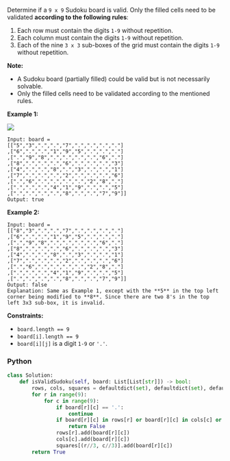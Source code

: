 Determine if a `9 x 9`  Sudoku board is valid. Only the filled cells need to be validated **according to the following rules**:

1.  Each row must contain the digits `1-9`  without repetition.
2.  Each column must contain the digits `1-9` without repetition.
3.  Each of the nine `3 x 3`  sub-boxes of the grid must contain the digits `1-9` without repetition.

**Note:**

-   A Sudoku board (partially filled) could be valid but is not necessarily solvable.
-   Only the filled cells need to be validated according to the mentioned rules.

**Example 1:**

![](https://upload.wikimedia.org/wikipedia/commons/thumb/f/ff/Sudoku-by-L2G-20050714.svg/250px-Sudoku-by-L2G-20050714.svg.png)
```
Input: board = 
[["5","3",".",".","7",".",".",".","."]
,["6",".",".","1","9","5",".",".","."]
,[".","9","8",".",".",".",".","6","."]
,["8",".",".",".","6",".",".",".","3"]
,["4",".",".","8",".","3",".",".","1"]
,["7",".",".",".","2",".",".",".","6"]
,[".","6",".",".",".",".","2","8","."]
,[".",".",".","4","1","9",".",".","5"]
,[".",".",".",".","8",".",".","7","9"]]
Output: true
```

**Example 2:**
```
Input: board = 
[["8","3",".",".","7",".",".",".","."]
,["6",".",".","1","9","5",".",".","."]
,[".","9","8",".",".",".",".","6","."]
,["8",".",".",".","6",".",".",".","3"]
,["4",".",".","8",".","3",".",".","1"]
,["7",".",".",".","2",".",".",".","6"]
,[".","6",".",".",".",".","2","8","."]
,[".",".",".","4","1","9",".",".","5"]
,[".",".",".",".","8",".",".","7","9"]]
Output: false
Explanation: Same as Example 1, except with the **5** in the top left corner being modified to **8**. Since there are two 8's in the top left 3x3 sub-box, it is invalid.
```
**Constraints:**

-   `board.length == 9`
-   `board[i].length == 9`
-   `board[i][j]`  is a digit  `1-9`  or  `'.'`.


### Python
```python
class Solution:
    def isValidSudoku(self, board: List[List[str]]) -> bool:
        rows, cols, squares = defaultdict(set), defaultdict(set), defaultdict(set)
        for r in range(9):
            for c in range(9):
                if board[r][c] == '.':
                    continue
                if board[r][c] in rows[r] or board[r][c] in cols[c] or board[r][c] in squares[(r//3, c//3)]:
                    return False
                rows[r].add(board[r][c])
                cols[c].add(board[r][c])
                squares[(r//3, c//3)].add(board[r][c])
        return True
```